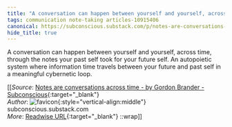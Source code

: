 ```yaml
---
title: "A conversation can happen between yourself and yourself, across time, ..."
tags: communication note-taking articles-10915406
canonical: https://subconscious.substack.com/p/notes-are-conversations-across-time
hide_title: true
---
```


A conversation can happen between yourself and yourself, across time, through the notes your past self took for your future self. An autopoietic system where information time travels between your future and past self in a meaningful cybernetic loop.


[[_Source_: [Notes are conversations across time - by Gordon Brander - Subconscious](https://subconscious.substack.com/p/notes-are-conversations-across-time){:target="_blank"}<br>
_Author_: ![favicon](https://s2.googleusercontent.com/s2/favicons?domain=subconscious.substack.com){:style="vertical-align:middle"} subconscious.substack.com<br>
_More_: [Readwise URL](https://readwise.io/open/226244251){:target="_blank"}
::wrap]]
